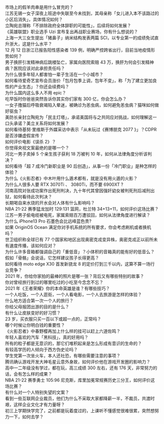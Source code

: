 市场上的假羊肉串是用什么冒充的？  
江苏无锡一女子深夜上班途中失联至今未找到，其母亲称「女儿进入本不该路过的小区后消失」，具体情况如何？  
立陶宛总理称「不排除政府全体辞职的可能性」，后续将如何发展？  
《英雄联盟》职业选手 Uzi 宣布复出再战职业赛场，你有什么想说的？  
上海一大三女生提出「猪鼻子」纳米结构发表两篇 SCI，以专业第一的成绩免试直升浙大，这是什么水平？  
12 月 12 日浙江已报告阳性感染者 139 例，明确严控跨省出行，目前当地疫情形势如何？  
男子换肝引发精神病后跳楼坠亡，家属向医院索赔 43 万，换肝为何会引发精神病？医院应该对此承担责任吗？  
为什么很多年轻人都害怕一辈子生活在一个小城市？  
如何看待爱奇艺宣布会员涨价「包月包季上调，包年不变」，称「为了建立更加良性的产业生态」？你还会续费吗？  
为什么国内这么多人不用 epic？  
吃早饭时你爸爸突然告诉你其实你们家有 300 亿，你会怎么办？  
一女子撸猫后呼吸衰竭陷入晕迷，被确诊为恙虫病，如何避免恙虫病？猫咪如何做好驱虫？  
美防长亲封立陶宛为「民主灯塔」，承诺美国将与之共同应对挑战，如何理解这一口头承诺？美立关系将如何发展？  
如何看待基努·里维斯于外媒采访中表示「从未玩过《赛博朋克 2077 》」？CDPR 是否涉嫌虚假宣传？  
如何评价电影《误杀 2》？  
你觉得央视文案最绝的是哪一个？  
河北一男子卖掉 5 个亲生孩子获利 18 万被判 10 年，如何从法律角度分析该判决？  
如何看待「超 7 成冷门新职业是 90 后创造」，从事一份「冷门职业」是种怎样的体验？  
为什么《火影忍者》中木叶用什么遁术都有，就是没有用火遁的火影？  
为什么人很多人要 RTX 3070Ti 、 3080Ti，而不要 6900XT ?  
河南高院对张成功案作出死刑判决，九十年代其曾因强奸幼女被判死刑后减刑出狱，如何看待此次判决？  
长期喝自来水烧的开水会对人体有什么影响吗？  
NBA 21-22 赛季猛龙加时 129:131 篮网，杜兰特 34+13+11，如何评价这场比赛？  
江苏一男子偷电缆被电死，家属索赔百万遭驳回，如何从法律角度进行解读？  
为什么 iPhone13 Pro 石墨色会比远峰蓝色贵?  
如果 OriginOS Ocean 满足你对手机系统的所有要求，你会考虑刷机或者换机吗？  
世卫组织称全球已有 77 个国家和地区出现奥密克戎变异株，奥密克戎正以前所未有速度传播，该如何应对？  
为什么许多音箱都强调自己的「重低音」？小体积的音箱真的能有好的低音么？  
假如「骨骼」会说话，它怎样建议孩子长得更高？  
如何看待 moto edge X30 首发新骁龙 8 的定价打到三千以内，这算不算一场行业竞争？  
2021 年，你给你家拍的最棒的照片是哪一张？背后又有哪些特别的故事？  
你对曾经旅行到过的哪里吃过的小吃至今念念不忘？  
2021 年《王者荣耀》你的本命英雄是谁？有哪些技巧？  
一个人吃饭，一个人逛街，一个人看电影，一个人去旅游是怎样的体验？  
什么地方适合第一次一个人的旅行？  
你给父母报团出游的目的是什么？  
有什么让皮肤变好的好习惯？  
23 岁，买衣服只买一百以下或超一点的，正常吗？  
哪个时候让你明白钱的重要性？  
《火影忍者》中春野樱再加上什么样的挂可以赶上六道佐鸣？  
年轻人喜欢的汽车「黑科技」，真的好用吗？  
所有的粒子都是无意识的，那它们堆积起来是怎么形成有意识的生命的？  
有较高学历的人倾向于西方伪史论吗？  
学生党第一次坐火车，本人还社恐，有哪些需要注意的事项？  
腾讯确认游戏开发大神毛星云意外身故，如何评价他在游戏开发圈的影响力？  
高中一二年级没有学过，都在玩，高三成绩 300 左右，还有 176 天，非常努力的话，会有怎么样的成果？  
NBA 21-22 赛季勇士 105:96 尼克斯，库里加冕常规赛历史三分王，如何评价这场比赛？  
有什么对一个人特别失望的文案？  
看到一些互联网企业裁员，他们为什么不采取大家都降薪一半，不裁员，共渡时艰，这样企业文化才有力量呀？  
初三上学期快学完了，之前都是玩着度过的，上课听不懂感觉很难很累，突然想努力一下，如何去学？  
